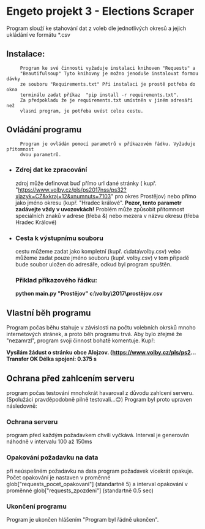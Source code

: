# Engeto projekt 3 -  Elections Scraper

Program slouží ke stahování dat z voleb dle jednotlivých okresů a jejich ukládání ve formátu *.csv

 ## Instalace:
 
		 Program ke své činnosti vyžaduje instalaci knihoven "Requests" a 
		 "Beautifulsoup" Tyto knihovny je možno jenoduše instalovat formou dávky 
		 ze souboru "Requirements.txt" Při instalaci je prostě potřeba do okna 
		 terminálu zadat příkaz  "pip install -r requirements.txt". 
		 Za předpokladu že je requirements.txt umístněn v jiném adresáří než
		 vlasní program, je potřeba uvést celou cestu.
		 
		 
 ## Ovládání programu
		 Program je ovládán pomocí parametrů v příkazovém řádku. Vyžaduje přítomnost 
		 dvou parametrů. 
		
 
- ### Zdroj dat ke zpracování
	zdroj může definovat buď přímo url dané stránky ( kupř.       											"https://www.volby.cz/pls/ps2017nss/ps32?xjazyk=CZ&xkraj=12&xnumnuts=7103" pro okres Prostějov) nebo přímo jako jméno okresu (kupř. "Hradec králové".	 **Pozor, tento parametr zadávejte vždy v uvozovkách!** Problém může způsobit přítomnost speciálních znaků v adrese (třeba &) nebo mezera v názvu okresu (třeba Hradec Králové)
- ### Cesta k výstupnímu souboru
	cestu můžeme zadat jako kompletní (kupř. 	c\data\volby.csv) vebo můžeme zadat pouze jméno souboru (kupř. volby.csv) v tom případě bude soubor uložen do adresáře, odkud byl program spuštěn.

	### Přiklad příkazového řádku:
	**python main.py "Prostějov" c:\volby\2017\prostějov.csv**

## Vlastní běh programu
Program počas běhu stahuje v závislosti na počtu volebních okrsků mnoho internetových stránek, a proto běh programu trvá. Aby bylo zřejmé že "nezamrzl", program svoji činnost bohatě komentuje. Kupř:

**Vysílám žádust o stránku obce Alojzov. (https://www.volby.cz/pls/ps2...
Transfer OK
Délka spojení: 0.375 s**

## Ochrana před zahlcením serveru
program počas testování mnohokrát havaroval z důvodu zahlcení serveru. (Spolužáci pravděpodobně pilně testovali...😊) Program byl proto upraven následovně:

### Ochrana serveru

program před každým požadavkem chvíli vyčkává. Interval je generován náhodně v intervalu 100 až 150ms

### Opakování požadavku na data
			
při neúspešném požadavku na data program požadavek vícekrát opakuje. Počet 			opakování je nastaven v proměnné glob["requests_pocet_opakovani"] (standartně 5) a interval opakování v proměnné glob["requests_zpozdeni"] (standartně 0.5 sec)


### Ukončení programu

Program je ukončen hlášením "Program byl řádně ukončen".
